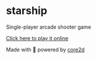 # starship
Single-player arcade shooter game

[Click here to play it online](https://puter.com/app/starship)

Made with 💚 powered by [core2d](https://diogoeichert.github.io/core2d)
